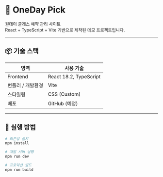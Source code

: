 # 🎨 OneDay Pick

원데이 클래스 예약 관리 사이트  
React + TypeScript + Vite 기반으로 제작된 데모 프로젝트입니다.

---

## 📦 기술 스택

| 영역              | 사용 기술              |
| ----------------- | ---------------------- |
| Frontend          | React 18.2, TypeScript |
| 번들러 / 개발환경 | Vite                   |
| 스타일링          | CSS (Custom)           |
| 배포              | GitHub (예정)          |

---

## 🚀 실행 방법

```bash
# 의존성 설치
npm install

# 개발 서버 실행
npm run dev

# 프로덕션 빌드
npm run build
```
